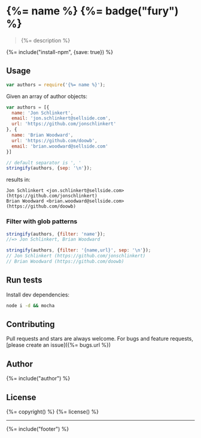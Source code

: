# {%= name %} {%= badge("fury") %}

> {%= description %}

{%= include("install-npm", {save: true}) %}

## Usage

```js
var authors = require('{%= name %}');
```

Given an array of author objects:

```js
var authors = [{
  name: 'Jon Schlinkert',
  email: 'jon.schlinkert@sellside.com',
  url: 'https://github.com/jonschlinkert'
}, {
  name: 'Brian Woodward',
  url: 'https://github.com/doowb',
  email: 'brian.woodward@sellside.com'
}]
```

```js
// default separator is ', '
stringify(authors, {sep: '\n'});
```

results in:

```
Jon Schlinkert <jon.schlinkert@sellside.com> (https://github.com/jonschlinkert)
Brian Woodward <brian.woodward@sellside.com> (https://github.com/doowb)
```

### Filter with glob patterns

```js
stringify(authors, {filter: 'name'});
//=> Jon Schlinkert, Brian Woodward

stringify(authors, {filter: '{name,url}', sep: '\n'});
// Jon Schlinkert (https://github.com/jonschlinkert)
// Brian Woodward (https://github.com/doowb)
```


## Run tests

Install dev dependencies:

```bash
node i -d && mocha
```

## Contributing
Pull requests and stars are always welcome. For bugs and feature requests, [please create an issue]({%= bugs.url %})

## Author
{%= include("author") %}

## License
{%= copyright() %}
{%= license() %}

***

{%= include("footer") %}
